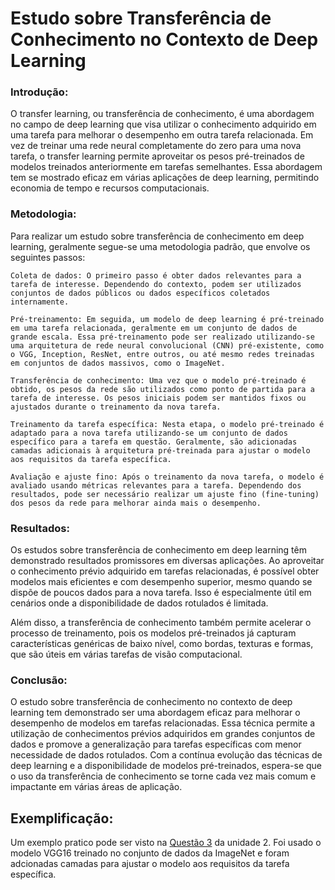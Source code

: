# Estudo sobre Transferência de Conhecimento no Contexto de Deep Learning

### Introdução:

O transfer learning, ou transferência de conhecimento, é uma abordagem no campo de deep learning que visa utilizar o conhecimento adquirido em uma tarefa para melhorar o desempenho em outra tarefa relacionada. Em vez de treinar uma rede neural completamente do zero para uma nova tarefa, o transfer learning permite aproveitar os pesos pré-treinados de modelos treinados anteriormente em tarefas semelhantes. Essa abordagem tem se mostrado eficaz em várias aplicações de deep learning, permitindo economia de tempo e recursos computacionais.

### Metodologia:

Para realizar um estudo sobre transferência de conhecimento em deep learning, geralmente segue-se uma metodologia padrão, que envolve os seguintes passos:

    Coleta de dados: O primeiro passo é obter dados relevantes para a tarefa de interesse. Dependendo do contexto, podem ser utilizados conjuntos de dados públicos ou dados específicos coletados internamente.

    Pré-treinamento: Em seguida, um modelo de deep learning é pré-treinado em uma tarefa relacionada, geralmente em um conjunto de dados de grande escala. Essa pré-treinamento pode ser realizado utilizando-se uma arquitetura de rede neural convolucional (CNN) pré-existente, como o VGG, Inception, ResNet, entre outros, ou até mesmo redes treinadas em conjuntos de dados massivos, como o ImageNet.

    Transferência de conhecimento: Uma vez que o modelo pré-treinado é obtido, os pesos da rede são utilizados como ponto de partida para a tarefa de interesse. Os pesos iniciais podem ser mantidos fixos ou ajustados durante o treinamento da nova tarefa.

    Treinamento da tarefa específica: Nesta etapa, o modelo pré-treinado é adaptado para a nova tarefa utilizando-se um conjunto de dados específico para a tarefa em questão. Geralmente, são adicionadas camadas adicionais à arquitetura pré-treinada para ajustar o modelo aos requisitos da tarefa específica.

    Avaliação e ajuste fino: Após o treinamento da nova tarefa, o modelo é avaliado usando métricas relevantes para a tarefa. Dependendo dos resultados, pode ser necessário realizar um ajuste fino (fine-tuning) dos pesos da rede para melhorar ainda mais o desempenho.

### Resultados:

Os estudos sobre transferência de conhecimento em deep learning têm demonstrado resultados promissores em diversas aplicações. Ao aproveitar o conhecimento prévio adquirido em tarefas relacionadas, é possível obter modelos mais eficientes e com desempenho superior, mesmo quando se dispõe de poucos dados para a nova tarefa. Isso é especialmente útil em cenários onde a disponibilidade de dados rotulados é limitada.

Além disso, a transferência de conhecimento também permite acelerar o processo de treinamento, pois os modelos pré-treinados já capturam características genéricas de baixo nível, como bordas, texturas e formas, que são úteis em várias tarefas de visão computacional.

### Conclusão:

O estudo sobre transferência de conhecimento no contexto de deep learning tem demonstrado ser uma abordagem eficaz para melhorar o desempenho de modelos em tarefas relacionadas. Essa técnica permite a utilização de conhecimentos prévios adquiridos em grandes conjuntos de dados e promove a generalização para tarefas específicas com menor necessidade de dados rotulados. Com a contínua evolução das técnicas de deep learning e a disponibilidade de modelos pré-treinados, espera-se que o uso da transferência de conhecimento se torne cada vez mais comum e impactante em várias áreas de aplicação.

## Exemplificação: 

Um exemplo pratico pode ser visto na [Questão 3](https://github.com/thiagotheiry05/Disciplinas-da-Graduacao/blob/main/INTELIG%C3%8ANCIA%20ARTIFICIAL/Unidade%202/Quest%C3%A3o3_Lista2.ipynb) da unidade 2. Foi usado o modelo VGG16 treinado no conjunto de dados da ImageNet e foram adcionadas camadas para ajustar o modelo aos requisitos da tarefa específica. 




